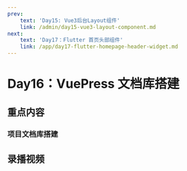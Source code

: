 ```yaml
---
prev:
    text: 'Day15: Vue3后台Layout组件'
    link: /admin/day15-vue3-layout-component.md
next:
    text: 'Day17：Flutter 首页头部组件'
    link: /app/day17-flutter-homepage-header-widget.md
---
```


# Day16：VuePress 文档库搭建

## 重点内容

### 项目文档库搭建

## 录播视频

<Bili src="//player.bilibili.com/player.html?aid=593214509&bvid=BV15q4y117wg&cid=484882924&page=1"/>
